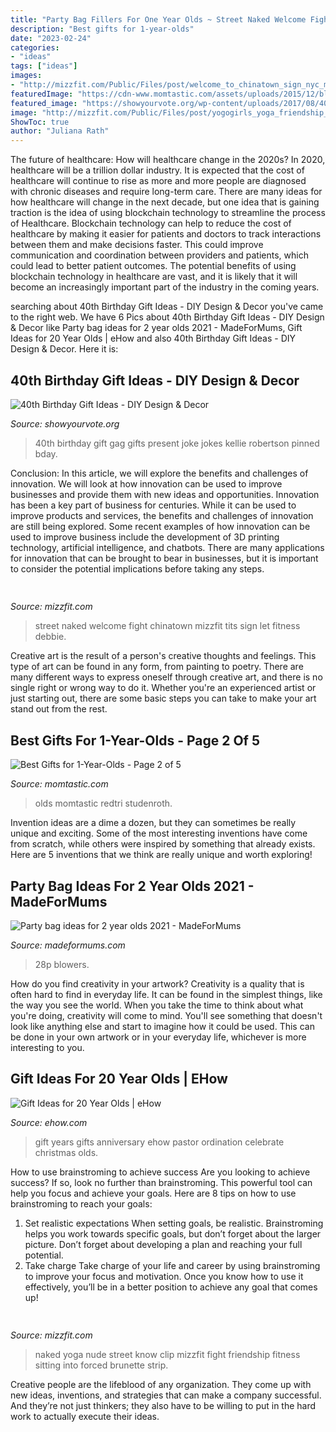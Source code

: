 ```yaml
---
title: "Party Bag Fillers For One Year Olds ~ Street Naked Welcome Fight Chinatown Mizzfit Tits Sign Let Fitness Debbie"
description: "Best gifts for 1-year-olds"
date: "2023-02-24"
categories:
- "ideas"
tags: ["ideas"]
images:
- "http://mizzfit.com/Public/Files/post/welcome_to_chinatown_sign_nyc_mizzfit_4fc4e91762.jpg"
featuredImage: "https://cdn-www.momtastic.com/assets/uploads/2015/12/blocks1.jpg"
featured_image: "https://showyourvote.org/wp-content/uploads/2017/08/40th-Birthday-Gift-Ideas.jpg"
image: "http://mizzfit.com/Public/Files/post/yogogirls_yoga_friendship_women_connection_mizzfit_0be4e22ee8.jpg"
ShowToc: true
author: "Juliana Rath"
---
```



The future of healthcare: How will healthcare change in the 2020s?
In 2020, healthcare will be a trillion dollar industry. It is expected that the cost of healthcare will continue to rise as more and more people are diagnosed with chronic diseases and require long-term care. There are many ideas for how healthcare will change in the next decade, but one idea that is gaining traction is the idea of using blockchain technology to streamline the process of Healthcare. Blockchain technology can help to reduce the cost of healthcare by making it easier for patients and doctors to track interactions between them and make decisions faster. This could improve communication and coordination between providers and patients, which could lead to better patient outcomes. The potential benefits of using blockchain technology in healthcare are vast, and it is likely that it will become an increasingly important part of the industry in the coming years.

	

		
searching about 40th Birthday Gift Ideas - DIY Design &amp; Decor you've came to the right web. We have 6 Pics about 40th Birthday Gift Ideas - DIY Design &amp; Decor like Party bag ideas for 2 year olds 2021 - MadeForMums, Gift Ideas for 20 Year Olds | eHow and also 40th Birthday Gift Ideas - DIY Design &amp; Decor. Here it is:
		
    
## 40th Birthday Gift Ideas - DIY Design &amp; Decor

<img loading=lazy src="https://showyourvote.org/wp-content/uploads/2017/08/40th-Birthday-Gift-Ideas.jpg" onerror="this.onerror=null;this.src='https://tse3.mm.bing.net/th?id=OIP.kTYUpSrWifsJXK0FuM6YqAHaJ6&amp;pid=15.1';" alt="40th Birthday Gift Ideas - DIY Design &amp; Decor">

_Source: showyourvote.org_

>40th birthday gift gag gifts present joke jokes kellie robertson pinned bday. 

	

Conclusion: In this article, we will explore the benefits and challenges of innovation. We will look at how innovation can be used to improve businesses and provide them with new ideas and opportunities.
Innovation has been a key part of business for centuries. While it can be used to improve products and services, the benefits and challenges of innovation are still being explored. Some recent examples of how innovation can be used to improve business include the development of 3D printing technology, artificial intelligence, and chatbots. There are many applications for innovation that can be brought to bear in businesses, but it is important to consider the potential implications before taking any steps.

    
## 

<img loading=lazy src="http://mizzfit.com/Public/Files/post/welcome_to_chinatown_sign_nyc_mizzfit_4fc4e91762.jpg" onerror="this.onerror=null;this.src='https://tse4.mm.bing.net/th?id=OIP.bIWYAelrOy25bRewtRub7QHaEx&amp;pid=15.1';" alt="">

_Source: mizzfit.com_

>street naked welcome fight chinatown mizzfit tits sign let fitness debbie. 

	

Creative art is the result of a person's creative thoughts and feelings. This type of art can be found in any form, from painting to poetry. There are many different ways to express oneself through creative art, and there is no single right or wrong way to do it. Whether you're an experienced artist or just starting out, there are some basic steps you can take to make your art stand out from the rest.

    
## Best Gifts For 1-Year-Olds - Page 2 Of 5

<img loading=lazy src="https://cdn-www.momtastic.com/assets/uploads/2015/12/blocks1.jpg" onerror="this.onerror=null;this.src='https://tse3.mm.bing.net/th?id=OIP.96Dj9bycPypvx-jHlWlFDQHaFj&amp;pid=15.1';" alt="Best Gifts for 1-Year-Olds - Page 2 of 5">

_Source: momtastic.com_

>olds momtastic redtri studenroth. 

	

Invention ideas are a dime a dozen, but they can sometimes be really unique and exciting. Some of the most interesting inventions have come from scratch, while others were inspired by something that already exists. Here are 5 inventions that we think are really unique and worth exploring!

    
## Party Bag Ideas For 2 Year Olds 2021 - MadeForMums

<img loading=lazy src="https://images.immediate.co.uk/production/volatile/sites/28/2019/02/best-party-bag-toys-for-2-year-olds_216824-d67b83d.jpg?quality=90&amp;resize=610%2C407" onerror="this.onerror=null;this.src='https://tse4.mm.bing.net/th?id=OIP.1dmTlGxxXy6VHWYyJoVRTwHaE8&amp;pid=15.1';" alt="Party bag ideas for 2 year olds 2021 - MadeForMums">

_Source: madeformums.com_

>28p blowers. 

	

How do you find creativity in your artwork?
Creativity is a quality that is often hard to find in everyday life. It can be found in the simplest things, like the way you see the world. When you take the time to think about what you're doing, creativity will come to mind. You'll see something that doesn't look like anything else and start to imagine how it could be used. This can be done in your own artwork or in your everyday life, whichever is more interesting to you.

    
## Gift Ideas For 20 Year Olds | EHow

<img loading=lazy src="https://img-aws.ehowcdn.com/640/photos.demandstudios.com/getty/article/142/47/87832591.jpg" onerror="this.onerror=null;this.src='https://tse1.mm.bing.net/th?id=OIP.EIorF3RL_3UMVlV3DK9YrAHaFR&amp;pid=15.1';" alt="Gift Ideas for 20 Year Olds | eHow">

_Source: ehow.com_

>gift years gifts anniversary ehow pastor ordination celebrate christmas olds. 

	

How to use brainstroming to achieve success
Are you looking to achieve success? If so, look no further than brainstroming. This powerful tool can help you focus and achieve your goals. Here are 8 tips on how to use brainstroming to reach your goals: 
1. Set realistic expectations 
When setting goals, be realistic. Brainstroming helps you work towards specific goals, but don’t forget about the larger picture. Don’t forget about developing a plan and reaching your full potential. 
2. Take charge 
Take charge of your life and career by using brainstroming to improve your focus and motivation. Once you know how to use it effectively, you’ll be in a better position to achieve any goal that comes up! 

    
## 

<img loading=lazy src="http://mizzfit.com/Public/Files/post/yogogirls_yoga_friendship_women_connection_mizzfit_0be4e22ee8.jpg" onerror="this.onerror=null;this.src='https://tse4.mm.bing.net/th?id=OIP.18e0BgKx2BL2wjdHwK_pswHaF2&amp;pid=15.1';" alt="">

_Source: mizzfit.com_

>naked yoga nude street know clip mizzfit fight friendship fitness sitting into forced brunette strip. 

	

Creative people are the lifeblood of any organization. They come up with new ideas, inventions, and strategies that can make a company successful. And they’re not just thinkers; they also have to be willing to put in the hard work to actually execute their ideas.

